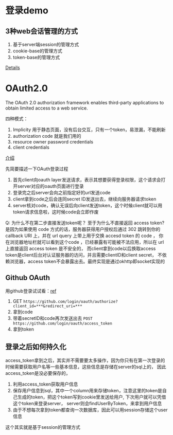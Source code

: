 # 登录demo

## 3种web会话管理的方式

1. 基于server端session的管理方式
2. cookie-base的管理方式
3. token-base的管理方式

[Details](!https://www.cnblogs.com/lyzg/p/6067766.html)

# OAuth2.0
The OAuth 2.0 authorization framework enables third-party applications to obtain limited access to a web service.

四种模式：
1. Implicity 用于静态页面，没有后台交互，只有一个token，易泄漏，不能刷新
2. authorization code 就是我们用的
3. resource owner password credentials
4. client credentials


[介绍](!http://www.ruanyifeng.com/blog/2014/05/oauth_2_0.html)

先简要描述一下OAuth登录过程
1. 首先client向oauth layer发送请求，表示其想要获得登录权限，这个请求会打开server对应的oauth页面进行登录
2. 登录完之后server会向之前指定好的url发送code
3. client拿到code之后会连同secret ID发送出去，继续向服务器请求token
4. server核对code，确认无误后向client发送token，这个时候client就可以用token请求信息啦，这时候code会立即作废

Q: 为什么不在第二步直接发送token呢？
至于为什么不直接返回 access token? 是因为如果使用 code 方式的话，服务器获得用户授权后通过 302 跳转到你的 callback URI 上，并在 url query 上带上用于交换 accesd token 的 code ，
你在浏览器地址栏就可以看到这个code ，已经暴露有可能被不法应用，所以在 url 上直接返回 access token 是不安全的，
而client拿到code以后换取access token是client后台对认证服务器的访问，并且需要clientID和client secret，
不依赖浏览器，access token不会暴露出去。最终实现是通过okhttp即socket实现的

## Github OAuth

用github登录试试看：[ref](!https://developer.github.com/apps/building-oauth-apps/authorizing-oauth-apps/)

1. GET ```https://github.com/login/oauth/authorize?client_id=***&redirect_uri=***```
2. 拿到code
3. 带着secretID和code再次发送出去 ```POST https://github.com/login/oauth/access_token```
4. 拿到token

## 登录之后如何持久化
access_token拿到之后，其实并不需要要太多操作，因为你只有在第一次登录的时候需要获取用户名等一些基本信息，这些信息是存储在server的sql上的，
因此access_token是没必要保存的，
1. 利用access_token获取用户信息
2. 保存用户信息到sql，其中一个column用来存储token，注意这里的token是自己生成的token，把这个token写到cookie里发送给用户, 下次用户就可以凭借这个token来登录server，
server则会findUserByToken，来拿到用户信息
3. 由于不想每次拿到token都查询一次数据库，因此可以用session存储这个user信息

这个其实就是基于session的管理方式






